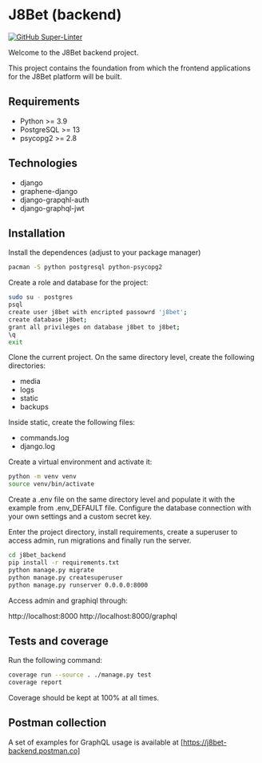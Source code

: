 # J8Bet (backend)

[![GitHub Super-Linter](https://github.com/jcdelgadoramos/j8bet_backend/workflows/Lint%20Code%20Base/badge.svg)](https://github.com/marketplace/actions/super-linter)

Welcome to the J8Bet backend project.

This project contains the foundation from which the frontend applications for the J8Bet platform will be built.

## Requirements

- Python >= 3.9
- PostgreSQL >= 13
- psycopg2 >= 2.8

## Technologies

- django
- graphene-django
- django-grapqhl-auth
- django-graphql-jwt

## Installation

Install the dependences (adjust to your package manager)

```bash
pacman -S python postgresql python-psycopg2
```

Create a role and database for the project:

```bash
sudo su - postgres
psql
create user j8bet with encripted passowrd 'j8bet';
create database j8bet;
grant all privileges on database j8bet to j8bet;
\q
exit
```

Clone the current project. On the same directory level, create the following directories:

- media
- logs
- static
- backups

Inside static, create the following files:

- commands.log
- django.log

Create a virtual environment and activate it:

```bash
python -m venv venv
source venv/bin/activate
```

Create a .env file on the same directory level and populate it with the example from .env_DEFAULT file. Configure the database connection with your own settings and a custom secret key.

Enter the project directory, install requirements, create a superuser to access admin, run migrations and finally run the server.

```bash
cd j8bet_backend
pip install -r requirements.txt
python manage.py migrate
python manage.py createsuperuser
python manage.py runserver 0.0.0.0:8000
```

Access admin and graphiql through:

http://localhost:8000
http://localhost:8000/graphql

## Tests and coverage

Run the following command:

```bash
coverage run --source . ./manage.py test
coverage report
```

Coverage should be kept at 100% at all times.

## Postman collection

A set of examples for GraphQL usage is available at [https://j8bet-backend.postman.co]
